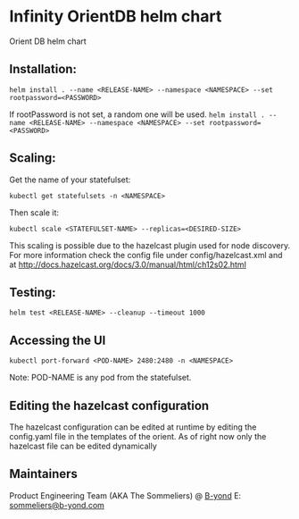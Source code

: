# Infinity OrientDB helm chart

Orient DB helm chart

## Installation:

`helm install . --name <RELEASE-NAME> --namespace <NAMESPACE> --set rootpassword=<PASSWORD>`

If rootPassword is not set, a random one will be used.
`helm install . --name <RELEASE-NAME> --namespace <NAMESPACE> --set rootpassword=<PASSWORD>`

## Scaling:

Get the name of your statefulset:

`kubectl get statefulsets -n <NAMESPACE>`

Then scale it:

`kubectl scale <STATEFULSET-NAME> --replicas=<DESIRED-SIZE>`

This scaling is possible due to the hazelcast plugin used for node discovery. For more information check the config file under config/hazelcast.xml and at http://docs.hazelcast.org/docs/3.0/manual/html/ch12s02.html

## Testing:

`helm test <RELEASE-NAME> --cleanup --timeout 1000`

## Accessing the UI

`kubectl port-forward <POD-NAME> 2480:2480 -n <NAMESPACE>`

Note: POD-NAME is any pod from the statefulset.

## Editing the hazelcast configuration

The hazelcast configuration can be edited at runtime by editing the config.yaml file in the templates of the orient. As of right now only the hazelcast file can be edited dynamically

## Maintainers

Product Engineering Team (AKA The Sommeliers) @ [B-yond](https://www.b-yond.com)
E: <sommeliers@b-yond.com>
